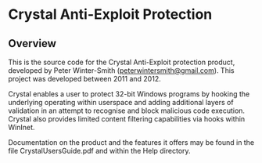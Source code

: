 # Crystal Anti-Exploit Protection

## Overview

This is the source code for the Crystal Anti-Exploit protection product, developed by Peter Winter-Smith (peterwintersmith@gmail.com). This project was developed between 2011 and 2012.

Crystal enables a user to protect 32-bit Windows programs by hooking the underlying operating within userspace and adding additional layers of validation in an attempt to recognise and block malicious code execution. Crystal also provides limited content filtering capabilities via hooks within WinInet.

Documentation on the product and the features it offers may be found in the file CrystalUsersGuide.pdf and within the Help directory.
